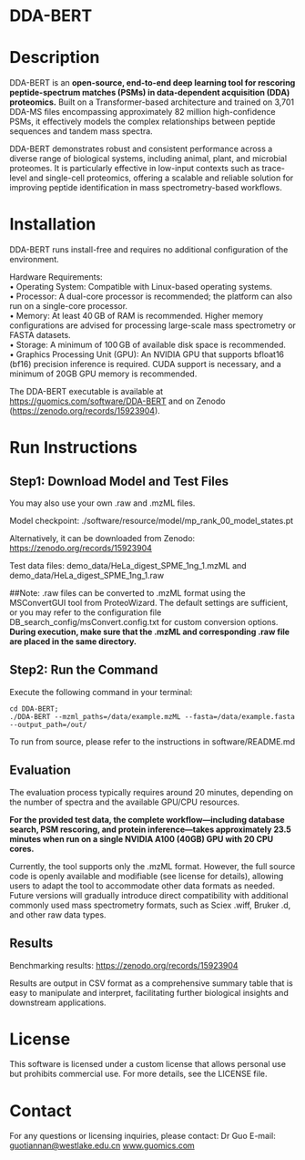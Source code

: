 # DDA-BERT
# Description
DDA-BERT is an **open-source, end-to-end deep learning tool for rescoring peptide-spectrum matches (PSMs) in data-dependent acquisition (DDA) proteomics.** Built on a Transformer-based architecture and trained on 3,701 DDA-MS files encompassing approximately 82 million high-confidence PSMs, it effectively models the complex relationships between peptide sequences and tandem mass spectra. 

DDA-BERT demonstrates robust and consistent performance across a diverse range of biological systems, including animal, plant, and microbial proteomes. It is particularly effective in low-input contexts such as trace-level and single-cell proteomics, offering a scalable and reliable solution for improving peptide identification in mass spectrometry-based workflows.

# Installation
DDA-BERT runs install-free and requires no additional configuration of the environment. 

Hardware Requirements:  
•	Operating System: Compatible with Linux-based operating systems.  
•	Processor: A dual-core processor is recommended; the platform can also run on a single-core processor.  
•	Memory: At least 40 GB of RAM is recommended. Higher memory configurations are advised for processing large-scale mass spectrometry or FASTA datasets.  
•	Storage: A minimum of 100 GB of available disk space is recommended.  
•	Graphics Processing Unit (GPU): An NVIDIA GPU that supports bfloat16 (bf16) precision inference is required. CUDA support is necessary, and a minimum of 20GB GPU memory is recommended.

The DDA-BERT executable is available at https://guomics.com/software/DDA-BERT and on Zenodo (https://zenodo.org/records/15923904).

# Run Instructions
## Step1: Download Model and Test Files
You may also use your own .raw and .mzML files.

Model checkpoint: ./software/resource/model/mp_rank_00_model_states.pt 

Alternatively, it can be downloaded from Zenodo: https://zenodo.org/records/15923904

Test data files: demo_data/HeLa_digest_SPME_1ng_1.mzML and demo_data/HeLa_digest_SPME_1ng_1.raw

##Note: .raw files can be converted to .mzML format using the MSConvertGUI tool from ProteoWizard. The default settings are sufficient, or you may refer to the configuration file DB_search_config/msConvert.config.txt for custom conversion options.
**During execution, make sure that the .mzML and corresponding .raw file are placed in the same directory.**

## Step2: Run the Command
Execute the following command in your terminal:
```shell
cd DDA-BERT; 
./DDA-BERT --mzml_paths=/data/example.mzML --fasta=/data/example.fasta --output_path=/out/
```

To run from source, please refer to the instructions in software/README.md

## Evaluation

The evaluation process typically requires around 20 minutes, depending on the number of spectra and the available GPU/CPU resources.

**For the provided test data, the complete workflow—including database search, PSM rescoring, and protein inference—takes approximately 23.5 minutes when run on a single NVIDIA A100 (40GB) GPU with 20 CPU cores.**

Currently, the tool supports only the .mzML format. However, the full source code is openly available and modifiable (see license for details), allowing users to adapt the tool to accommodate other data formats as needed. Future versions will gradually introduce direct compatibility with additional commonly used mass spectrometry formats, such as Sciex .wiff, Bruker .d, and other raw data types.

## Results
Benchmarking results: https://zenodo.org/records/15923904

Results are output in CSV format as a comprehensive summary table that is easy to manipulate and interpret, facilitating further biological insights and downstream applications.

# License
This software is licensed under a custom license that allows personal use but prohibits commercial use. For more details, see the LICENSE file.

# Contact
For any questions or licensing inquiries, please contact: Dr Guo E-mail: guotiannan@westlake.edu.cn
www.guomics.com
